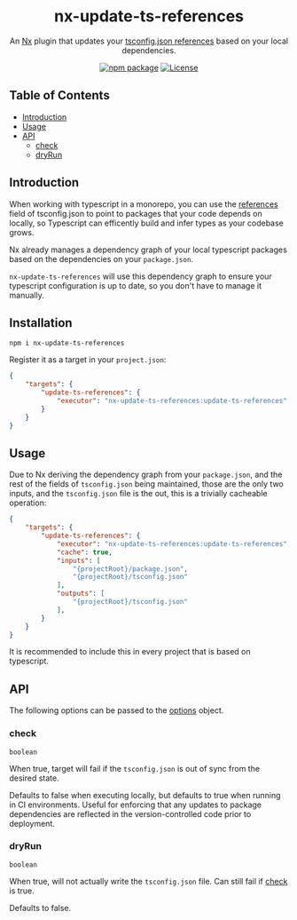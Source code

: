 <div style="text-align:center">

# nx-update-ts-references
An [Nx](https://nx.dev/) plugin that updates your [tsconfig.json references](https://www.typescriptlang.org/tsconfig/#references) based on your local dependencies.

[![npm package](https://badge.fury.io/js/nx-update-ts-references.svg)](https://www.npmjs.com/package/nx-update-ts-references)
[![License](https://img.shields.io/npm/l/nx-update-ts-references.svg)](https://github.com/JacobLey/leyman/blob/main/tools/nx-update-ts-references/LICENSE)

</div>

## Table of Contents

* [Introduction](#introduction)
* [Usage](#usage)
* [API](#api)
    * [check](#check)
    * [dryRun](#dryrun)

## Introduction

When working with typescript in a monorepo, you can use the [references](https://www.typescriptlang.org/tsconfig/#references) field of tsconfig.json to point to packages that your code depends on locally, so Typescript can efficently build and infer types as your codebase grows.

Nx already manages a dependency graph of your local typescript packages based on the dependencies on your `package.json`.

`nx-update-ts-references` will use this dependency graph to ensure your typescript configuration is up to date, so you don't have to manage it manually.

## Installation

`npm i nx-update-ts-references`

Register it as a target in your `project.json`:
```json
{
    "targets": {
        "update-ts-references": {
            "executor": "nx-update-ts-references:update-ts-references"
        }
    }
}
```

## Usage

Due to Nx deriving the dependency graph from your `package.json`, and the rest of the fields of `tsconfig.json` being maintained, those are the only two inputs, and the `tsconfig.json` file is the out, this is a trivially cacheable operation:

```json
{
    "targets": {
        "update-ts-references": {
            "executor": "nx-update-ts-references:update-ts-references",
            "cache": true,
            "inputs": [
                "{projectRoot}/package.json",
                "{projectRoot}/tsconfig.json"
            ],
            "outputs": [
                "{projectRoot}/tsconfig.json"
            ],
        }
    }
}
```

It is recommended to include this in every project that is based on typescript.

## API

The following options can be passed to the [options](https://nx.dev/reference/project-configuration#executorcommand-options) object.

### check

`boolean`

When true, target will fail if the `tsconfig.json` is out of sync from the desired state.

Defaults to false when executing locally, but defaults to true when running in CI environments. Useful for enforcing that any updates to package dependencies are reflected in the version-controlled code prior to deployment.

### dryRun

`boolean`

When true, will not actually write the `tsconfig.json` file. Can still fail if [check](#check) is true.

Defaults to false.
